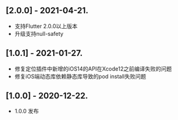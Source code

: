 ## [2.0.0] - 2021-04-21.
* 支持Flutter 2.0.0以上版本
* 升级支持null-safety
## [1.0.1] - 2021-01-27.
* 修复定位插件中新增的iOS14的API在Xcode12之前编译失败的问题
* 修复iOS端动态库依赖静态库导致的pod install失败问题
## [1.0.0] - 2020-12-22.
* 1.0.0 发布
